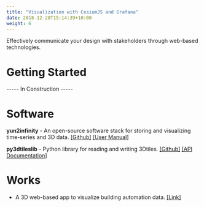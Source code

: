 ```yaml
---
title: "Visualization with CesiumJS and Grafana"
date: 2018-12-28T15:14:39+10:00
weight: 6
---
```


Effectively communicate your design with stakeholders through web-based technologies.

# Getting Started
----- In Construction -----

# Software
**yun2infinity** - An open-source software stack for storing and visualizing time-series and 3D data. <a href="https://github.com/chenkianwee/yun2infinity" target="_blank">[Github]</a> <a href="https://chenkianwee.github.io/yun2infinity" target="_blank">[User Manual]</a>

**py3dtileslib** - Python library for reading and writing 3Dtiles. <a href="https://github.com/chenkianwee/py3dtileslib" target="_blank">[Github]</a> <a href="https://chenkianwee.github.io/py3dtileslib" target="_blank">[API Documentation]</a>

# Works
- A 3D web-based app to visualize building automation data. <a href="https://databca.globalenvtech.com/csviewer/" target="_blank">[Link]</a>